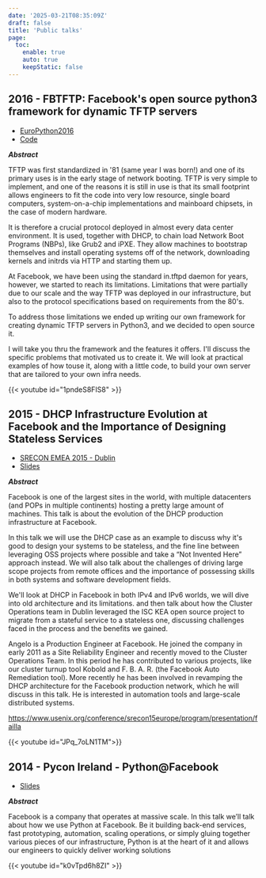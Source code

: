 ```yaml
---
date: '2025-03-21T08:35:09Z'
draft: false
title: 'Public talks'
page:
  toc:
    enable: true
    auto: true
    keepStatic: false
---
```


## 2016 - FBTFTP: Facebook's open source python3 framework for dynamic TFTP servers

- [EuroPython2016](https://ep2016.europython.eu/conference/p/angelo-failla.html)
- [Code](https://github.com/facebookarchive/fbtftp)

***Abstract***

TFTP was first standardized in '81 (same year I was born!) and one of
its primary uses is in the early stage of network booting. TFTP is
very simple to implement, and one of the reasons it is still in use is
that its small footprint allows engineers to fit the code into very
low resource, single board computers, system-on-a-chip implementations
and mainboard chipsets, in the case of modern hardware.

It is therefore a crucial protocol deployed in almost every data
center environment. It is used, together with DHCP, to chain load
Network Boot Programs (NBPs), like Grub2 and iPXE. They allow
machines to bootstrap themselves and install operating systems off of
the network, downloading kernels and initrds via HTTP and starting
them up.

At Facebook, we have been using the standard in.tftpd daemon for
years, however, we started to reach its limitations.
Limitations that were partially due to our scale and the way TFTP was
deployed in our infrastructure, but also to the protocol
specifications based on requirements from the 80's.

To address those limitations we ended up writing our own framework for
creating dynamic TFTP servers in Python3, and we decided to open
source it.

I will take you thru the framework and the features it offers. I'll
discuss the specific problems that motivated us to create it. We will
look at practical examples of how touse it, along with a little code, 
to build your own server that are tailored to your own infra needs.

{{< youtube id="1pndeS8FIS8" >}}

## 2015 - DHCP Infrastructure Evolution at Facebook and the Importance of Designing Stateless Services

- [SRECON EMEA 2015 - Dublin](https://www.usenix.org/conference/srecon15europe/program/presentation/failla)
- [Slides](/slides/srecon15europe_slides_failla.pdf)

***Abstract***

Facebook is one of the largest sites in the world, with multiple datacenters
(and POPs in multiple continents) hosting a pretty large amount of machines.
This talk is about the evolution of the DHCP production infrastructure at Facebook.

In this talk we will use the DHCP case as an example to discuss why it's good to design your systems to be stateless, and the fine line between leveraging OSS projects where possible and take a “Not Invented Here” approach instead. We will also talk about the challenges of driving large scope projects from remote offices and the importance of possessing skills in both systems and software development fields.

We'll look at DHCP in Facebook in both IPv4 and IPv6 worlds, we will dive into old architecture and its limitations. and then talk about how the Cluster Operations team in Dublin leveraged the ISC KEA open source project to migrate from a stateful service to a stateless one, discussing challenges faced in the process and the benefits we gained.

Angelo is a Production Engineer at Facebook. He joined the company in early 2011 as a Site Reliability Engineer and recently moved to the Cluster Operations Team. In this period he has contributed to various projects, like our cluster turnup tool Kobold and F. B. A. R. (the Facebook Auto Remediation tool). More recently he has been involved in revamping the DHCP architecture for the Facebook production network, which he will discuss in this talk. He is interested in automation tools and large-scale distributed systems.

<https://www.usenix.org/conference/srecon15europe/program/presentation/failla>

{{< youtube id="JPq_7oLN1TM">}}

## 2014 - Pycon Ireland - Python@Facebook

- [Slides](/slides/pycon2014.pdf)

***Abstract***

Facebook is a company that operates at massive scale. In this talk we’ll talk about how we use Python at Facebook.
Be it building back-end services, fast prototyping, automation, scaling operations, or simply gluing together various pieces of our infrastructure, Python is at the heart of it and allows our engineers to quickly deliver working solutions

{{< youtube id="k0vTpd6h8ZI" >}}
